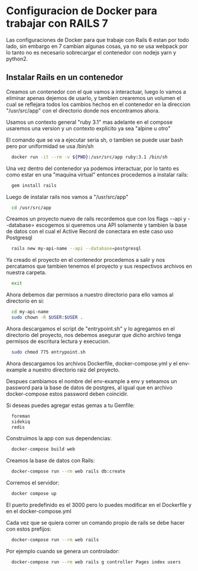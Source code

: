 # Configuracion de Docker para trabajar con RAILS 7

Las configuraciones de Docker para que trabaje con Rails 6 estan por todo lado, sin embargo en 7 cambian algunas cosas, ya no se usa webpack por lo tanto no es necesario sobrecargar el contenedor con nodejs yarn y python2.

## Instalar Rails en un contenedor

Creamos un contenedor con el que vamos a interactuar, luego lo vamos a eliminar apenas dejemos de usarlo, y tambien crearemos un volumen el cual se reflejara todos los cambios hechos en el contenedor en la direccion "/usr/src/app" con el directorio donde nos encontramos ahora.

Usamos un contexto general "ruby 3.1" mas adelante en el compose usaremos una version y un contexto explicito ya sea "alpine u otro"

El comando que se va a ejecutar seria sh, o tambien se puede usar bash pero por uniformidad se usa /bin/sh

```bash
  docker run -it --rm -v ${PWD}:/usr/src/app ruby:3.1 /bin/sh
```

Una vez dentro del contenedor ya podemos interactuar, por lo tanto es como estar en una "maquina virtual" entonces procedemos a instalar rails:

```bash
  gem install rails
```

Luego de instalar rails nos vamos a "/usr/src/app"

```bash
  cd /usr/src/app
```

Creamos un proyecto nuevo de rails recordemos que con los flags --api y --database= escogemos si queremos una API solamente y tambien la base de datos con el cual el Active Record de conectara en este caso uso Postgresql

```bash
  rails new my-api-name --api --database=postgresql
```

Ya creado el proyecto en el contenedor procedemos a salir y nos percatamos que tambien tenemos el proyecto y sus respectivos archivos en nuestra carpeta.

```bash
  exit
```

Ahora debemos dar permisos a nuestro directorio para ello vamos al directorio en si:

```bash
  cd my-api-name
  sudo chown -R $USER:$USER .
```

Ahora descargamos el script de "entrypoint.sh" y lo agregamos en el directorio del proyecto, nos debemos asegurar que dicho archivo tenga permisos de escritura lectura y execucion.

```bash
  sudo chmod 775 entrypoint.sh
```

Ahora descargamos los archivos Dockerfile, docker-compose.yml y el env-example a nuestro directorio raiz del proyecto.

Despues cambiamos el nombre del env-example a env y seteamos un password para la base de datos de postgres, al igual que en archivo docker-compose estos password deben coincidir.

Si deseas puedes agregar estas gemas a tu Gemfile:

```bash
  foreman
  sidekiq
  redis
```

Construimos la app con sus dependencias:

```bash
  docker-compose build web
```

Creamos la base de datos con Rails:

```bash
  docker-compose run --rm web rails db:create
```

Corremos el servidor:

```bash
  docker compose up
```

El puerto predefinido es el 3000 pero lo puedes modificar en el Dockerfile y en el docker-compose.yml

Cada vez que se quiera correr un comando propio de rails se debe hacer con estos prefijos:

```bash
  docker-compose run --rm web rails
```

Por ejemplo cuando se genera un controlador:

```bash
  docker-compose run --rm web rails g controller Pages index users
```